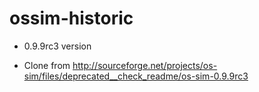 ossim-historic
==============

* 0.9.9rc3 version

* Clone from http://sourceforge.net/projects/os-sim/files/deprecated__check_readme/os-sim-0.9.9rc3

